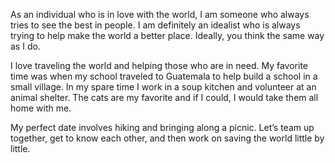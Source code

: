 As an individual who is in love with the world, I am someone who always tries to see the best in people. I am definitely an idealist who is always trying to help make the world a better place. Ideally, you think the same way as I do.

I love traveling the world and helping those who are in need. My favorite time was when my school traveled to Guatemala to help build a school in a small village. In my spare time I work in a soup kitchen and volunteer at an animal shelter. The cats are my favorite and if I could, I would take them all home with me.

My perfect date involves hiking and bringing along a picnic. Let’s team up together, get to know each other, and then work on saving the world little by little.